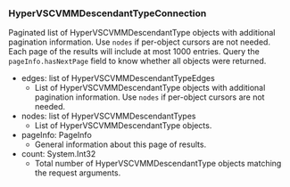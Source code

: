 ### HyperVSCVMMDescendantTypeConnection
Paginated list of HyperVSCVMMDescendantType objects with additional pagination information. Use `nodes` if per-object cursors are not needed. Each page of the results will include at most 1000 entries. Query the `pageInfo.hasNextPage` field to know whether all objects were returned.

- edges: list of HyperVSCVMMDescendantTypeEdges
  - List of HyperVSCVMMDescendantType objects with additional pagination information. Use `nodes` if per-object cursors are not needed.
- nodes: list of HyperVSCVMMDescendantTypes
  - List of HyperVSCVMMDescendantType objects.
- pageInfo: PageInfo
  - General information about this page of results.
- count: System.Int32
  - Total number of HyperVSCVMMDescendantType objects matching the request arguments.

